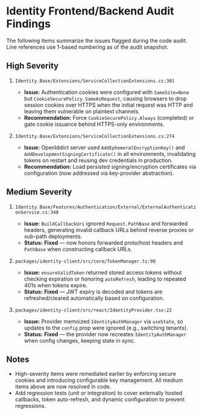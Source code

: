 # Identity Frontend/Backend Audit Findings

The following items summarize the issues flagged during the code audit. Line references use 1-based numbering as of the audit snapshot.

## High Severity

1. `Identity.Base/Extensions/ServiceCollectionExtensions.cs:301`
   - **Issue:** Authentication cookies were configured with `SameSite=None` but `CookieSecurePolicy.SameAsRequest`, causing browsers to drop session cookies over HTTPS when the initial request was HTTP and leaving them vulnerable on plaintext channels.
   - **Recommendation:** Force `CookieSecurePolicy.Always` (completed) or gate cookie issuance behind HTTPS-only environments.

2. `Identity.Base/Extensions/ServiceCollectionExtensions.cs:274`
   - **Issue:** OpenIddict server used `AddEphemeralEncryptionKey()` and `AddDevelopmentSigningCertificate()` in all environments, invalidating tokens on restart and reusing dev credentials in production.
   - **Recommendation:** Load persisted signing/encryption certificates via configuration (now addressed via key-provider abstraction).

## Medium Severity

1. `Identity.Base/Features/Authentication/External/ExternalAuthenticationService.cs:340`
   - **Issue:** `BuildCallbackUri` ignored `Request.PathBase` and forwarded headers, generating invalid callback URLs behind reverse proxies or sub-path deployments.
   - **Status:** **Fixed** — now honors forwarded proto/host headers and `PathBase` when constructing callback URLs.

2. `packages/identity-client/src/core/TokenManager.ts:98`
   - **Issue:** `ensureValidToken` returned stored access tokens without checking expiration or honoring `autoRefresh`, leading to repeated 401s when tokens expire.
   - **Status:** **Fixed** — JWT expiry is decoded and tokens are refreshed/cleared automatically based on configuration.

3. `packages/identity-client/src/react/IdentityProvider.tsx:22`
   - **Issue:** Provider memoized `IdentityAuthManager` via `useState`, so updates to the `config` prop were ignored (e.g., switching tenants).
   - **Status:** **Fixed** — the provider now recreates `IdentityAuthManager` when config changes, keeping state in sync.

## Notes

- High-severity items were remediated earlier by enforcing secure cookies and introducing configurable key management. All medium items above are now resolved in code.
- Add regression tests (unit or integration) to cover externally hosted callbacks, token auto-refresh, and dynamic configuration to prevent regressions.
